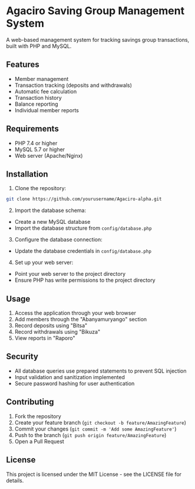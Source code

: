 # Agaciro Saving Group Management System

A web-based management system for tracking savings group transactions, built with PHP and MySQL.

## Features

- Member management
- Transaction tracking (deposits and withdrawals)
- Automatic fee calculation
- Transaction history
- Balance reporting
- Individual member reports

## Requirements

- PHP 7.4 or higher
- MySQL 5.7 or higher
- Web server (Apache/Nginx)

## Installation

1. Clone the repository:
```bash
git clone https://github.com/yourusername/Agaciro-alpha.git
```

2. Import the database schema:
- Create a new MySQL database
- Import the database structure from `config/database.php`

3. Configure the database connection:
- Update the database credentials in `config/database.php`

4. Set up your web server:
- Point your web server to the project directory
- Ensure PHP has write permissions to the project directory

## Usage

1. Access the application through your web browser
2. Add members through the "Abanyamuryango" section
3. Record deposits using "Bitsa"
4. Record withdrawals using "Bikuza"
5. View reports in "Raporo"

## Security

- All database queries use prepared statements to prevent SQL injection
- Input validation and sanitization implemented
- Secure password hashing for user authentication

## Contributing

1. Fork the repository
2. Create your feature branch (`git checkout -b feature/AmazingFeature`)
3. Commit your changes (`git commit -m 'Add some AmazingFeature'`)
4. Push to the branch (`git push origin feature/AmazingFeature`)
5. Open a Pull Request

## License

This project is licensed under the MIT License - see the LICENSE file for details. 